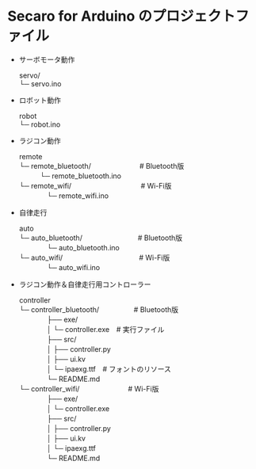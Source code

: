 # Secaro for Arduino のプロジェクトファイル

- サーボモータ動作

  servo/  
  └─ servo.ino  


- ロボット動作

  robot  
  └─ robot.ino


- ラジコン動作

  remote  
  └─ remote_bluetooth/　　　　　　　# Bluetooth版  
  　　　└─ remote_bluetooth.ino  
  └─ remote_wifi/　　　　　　　　　　# Wi-Fi版  
　　　　└─ remote_wifi.ino  
 

- 自律走行

  auto  
    └─ auto_bluetooth/　　　　　　　　# Bluetooth版  
　　　　└─ auto_bluetooth.ino  
    └─ auto_wifi/　　　　　　　　　　　# Wi-Fi版  
　　　　└─ auto_wifi.ino  


- ラジコン動作＆自律走行用コントローラー

  controller  
    └─ controller_bluetooth/　　　　　# Bluetooth版  
　　　　├── exe/  
　　　　│        └─ controller.exe　# 実行ファイル  
　　　　├── src/  
　　　　│        ├── controller.py  
　　　　│        ├── ui.kv  
　　　　│        └─ ipaexg.ttf　# フォントのリソース  
　　　　└─ README.md  
    └─ controller_wifi/　　　　　　　# Wi-Fi版  
　　　　├── exe/  
　　　　│        └─ controller.exe  
　　　　├── src/  
　　　　│        ├── controller.py  
　　　　│        ├── ui.kv  
　　　　│        └─ ipaexg.ttf  
　　　　└─ README.md  
